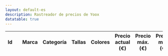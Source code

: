 ```yaml
---
layout: default-es
description: Rastreador de precios de Yoox
datatable: true
---
```


<div class="datatable-begin">
	<table id="example" class="display" style="width:100%">
		<thead>
	        <tr>
	            <th>Id</th>
	        	<th></th>
	            <th>Marca</th>
	            <th>Categoría</th>
	            <th>Tallas</th>
	            <th>Colores</th>
	            <th>Precio actual (€)</th>
	            <th>Precio máx. (€)</th>
	            <th>Precio min. (€)</th>
	            <th>Descuento actual (€)</th>
	        </tr>
	    </thead>
	</table>
</div>
